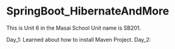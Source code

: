 # SpringBoot_HibernateAndMore
This is Unit 6 in the Masai School
Unit name is SB201.

Day_1:
Learned about how to install Maven Project.
Day_2:
